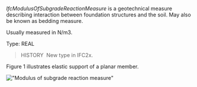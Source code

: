 _IfcModulusOfSubgradeReactionMeasure_ is a geotechnical measure describing interaction between foundation structures and the soil. May also be known as bedding measure.

Usually measured in N/m3.

Type: REAL

> HISTORY&nbsp; New type in IFC2x.

Figure 1 illustrates elastic support of a planar member.

!["Modulus of subgrade reaction measure"](../../../../../../figures/ifcmodulusofsubgradereactionmeasure.gif "Figure 1 &mdash; Modulus of subgrade reaction measure")
